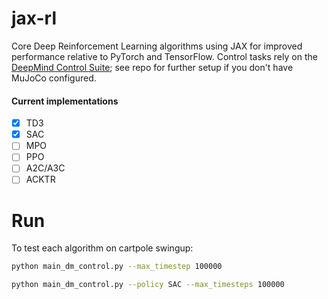 # jax-rl

Core Deep Reinforcement Learning algorithms using JAX for improved performance relative to PyTorch and TensorFlow. Control tasks rely on the [DeepMind Control Suite](https://github.com/deepmind/dm_control); see repo for further setup if you don't have MuJoCo configured.

#### Current implementations

- [x] TD3
- [x] SAC
- [ ] MPO
- [ ] PPO
- [ ] A2C/A3C
- [ ] ACKTR

# Run

To test each algorithm on cartpole swingup:

```bash
python main_dm_control.py --max_timestep 100000
```

```bash
python main_dm_control.py --policy SAC --max_timesteps 100000
```

